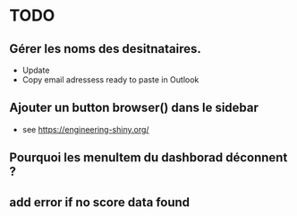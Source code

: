 # TODO

## Gérer les noms des desitnataires.
+ Update
+ Copy email adressess ready to paste in Outlook

## Ajouter un button browser() dans le sidebar
+ see https://engineering-shiny.org/

## Pourquoi les menuItem du dashborad déconnent ?

## add error if no score data found



